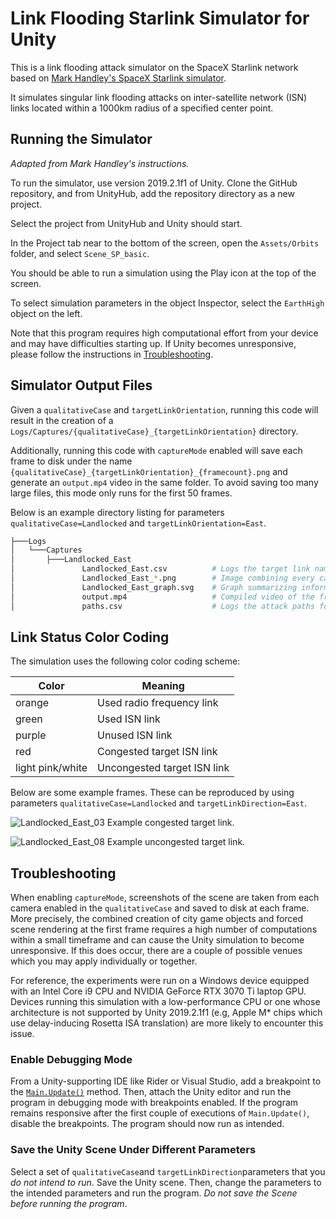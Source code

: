 # Link Flooding Starlink Simulator for Unity
This is a link flooding attack simulator on the SpaceX Starlink network based on [Mark Handley's SpaceX Starlink simulator](https://github.com/mhandley/Starlink0031).

It simulates singular link flooding attacks on inter-satellite network (ISN) links located within a 1000km radius of a specified center point.

## Running the Simulator
_Adapted from Mark Handley's instructions._

To run the simulator, use version 2019.2.1f1 of Unity. 
Clone the GitHub repository, and from UnityHub, add the repository directory as a new project.

Select the project from UnityHub and Unity should start.

In the Project tab near to the bottom of the screen, open the  `Assets/Orbits` folder, and select `Scene_SP_basic`.

You should be able to run a simulation using the Play icon at the top of the screen.

To select simulation parameters in the object Inspector, select the `EarthHigh` object on the left.

Note that this program requires high computational effort from your device and may have difficulties starting up.
If Unity becomes unresponsive, please follow the instructions in [Troubleshooting](#troubleshooting).

## Simulator Output Files
Given a `qualitativeCase` and `targetLinkOrientation`, running this code will result in the creation of a `Logs/Captures/{qualitativeCase}_{targetLinkOrientation}` directory.

Additionally, running this code with `captureMode` enabled will save each frame to disk under the name `{qualitativeCase}_{targetLinkOrientation}_{framecount}.png` and generate an `output.mp4` video in the same folder.
To avoid saving too many large files, this mode only runs for the first 50 frames.

Below is an example directory listing for parameters `qualitativeCase=Landlocked` and `targetLinkOrientation=East`.

```bash
├───Logs
│   └───Captures
│       ├───Landlocked_East
│               Landlocked_East.csv          # Logs the target link name, attack route count, and final target link capacity for each frame.
│               Landlocked_East_*.png        # Image combining every camera view of the scene under a frame (if captureMode is enabled)
│               Landlocked_East_graph.svg    # Graph summarizing information from Landlocked_East.csv
│               output.mp4                   # Compiled video of the frames (if captureMode is enabled)
│               paths.csv                    # Logs the attack paths for each frame.
```
## Link Status Color Coding
The simulation uses the following color coding scheme:

| Color | Meaning |
| - | - |
| orange | Used radio frequency link |
| green | Used ISN link |
| purple | Unused ISN link |
| red | Congested target ISN link |
| light pink/white | Uncongested target ISN link |

Below are some example frames.
These can be reproduced by using parameters `qualitativeCase=Landlocked` and `targetLinkDirection=East`.

![Landlocked_East_03](https://github.com/Foalfloater66/starlink-fyp/assets/72133888/579219cf-f900-4b38-9c2a-96f5824a28ef)
Example congested target link.

![Landlocked_East_08](https://github.com/Foalfloater66/starlink-fyp/assets/72133888/af506c12-7e7c-4c56-a769-7e495d62880f)
Example uncongested target link.

## Troubleshooting
When enabling `captureMode`, screenshots of the scene are taken from each camera enabled in the `qualitativeCase` and saved to disk at each frame. 
More precisely, the combined creation of city game objects and forced scene rendering at the first frame requires a high number of computations within a small timeframe and can cause the Unity simulation to become unresponsive.
If this does occur, there are a couple of possible venues which you may apply individually or together.

For reference, the experiments were run on a Windows device equipped with an Intel Core i9 CPU and NVIDIA GeForce RTX 3070 Ti laptop GPU.
Devices running this simulation with a low-performance CPU or one whose architecture is not supported by Unity 2019.2.1f1 (e.g, Apple M* chips which use delay-inducing Rosetta ISA translation) are more likely to encounter this issue.
### Enable Debugging Mode
From a Unity-supporting IDE like Rider or Visual Studio, add a breakpoint to the [`Main.Update()`](https://github.com/Foalfloater66/starlink-fyp/blob/4881396f83662f559eaf89ddb3e5df7abeb6d089/Assets/Main.cs#L333) method.
Then, attach the Unity editor and run the program in debugging mode with breakpoints enabled.
If the program remains responsive after the first couple of executions of `Main.Update()`, disable the breakpoints.
The program should now run as intended.

### Save the Unity Scene Under Different Parameters
Select a set of `qualitativeCase`and `targetLinkDirection`parameters that you _do not intend to run_.
Save the Unity scene.
Then, change the parameters to the intended parameters and run the program. _Do not save the Scene before running the program_.

